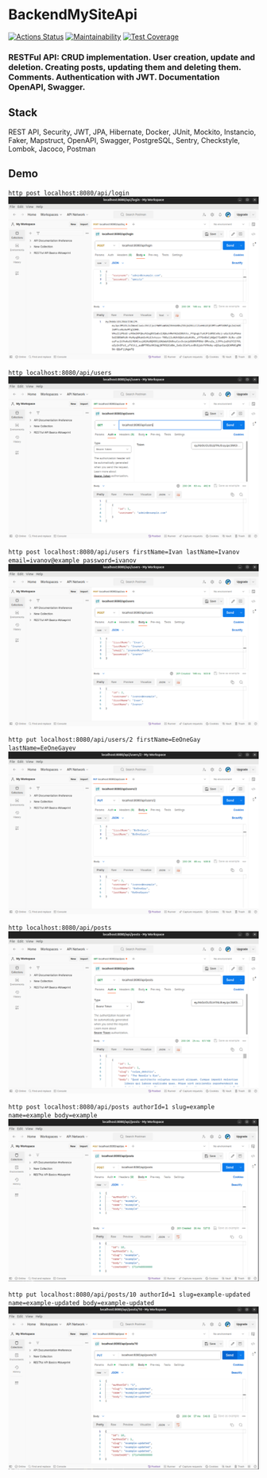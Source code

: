# BackendMySiteApi

[![Actions Status](https://github.com/bjrunning/BackendMySiteApi/actions/workflows/main.yaml/badge.svg)](https://github.com/bjrunning/BackendMySiteApi/actions/workflows/main.yaml)
[![Maintainability](https://api.codeclimate.com/v1/badges/5fc98d2cc5c44fb2ad42/maintainability)](https://codeclimate.com/github/bjrunning/BackendMySiteApi/maintainability)
[![Test Coverage](https://api.codeclimate.com/v1/badges/5fc98d2cc5c44fb2ad42/test_coverage)](https://codeclimate.com/github/bjrunning/BackendMySiteApi/test_coverage)

### RESTFul API: CRUD implementation. User creation, update and deletion. Creating posts, updating them and deleting them. Comments. Authentication with JWT. Documentation OpenAPI, Swagger.

## Stack
REST API, Security, JWT, JPA, Hibernate, Docker, JUnit, Mockito, Instancio, Faker, Mapstruct, OpenAPI, Swagger, PostgreSQL, Sentry, Checkstyle, Lombok, Jacoco, Postman

## Demo

`http post localhost:8080/api/login`
![1.png](images/1.png)

`http localhost:8080/api/users`
![2.png](images/2.png)

`http post localhost:8080/api/users firstName=Ivan lastName=Ivanov email=ivanov@example password=ivanov`
![3.png](images/3.png)

`http put localhost:8080/api/users/2 firstName=EeOneGay lastName=EeOneGayev`
![4.png](images/4.png)

`http localhost:8080/api/posts`
![5.png](images/5.png)

`http post localhost:8080/api/posts authorId=1 slug=example name=example body=example`
![6.png](images/6.png)

`http put localhost:8080/api/posts/10 authorId=1 slug=example-updated name=example-updated body=example-updated`
![7.png](images/7.png)